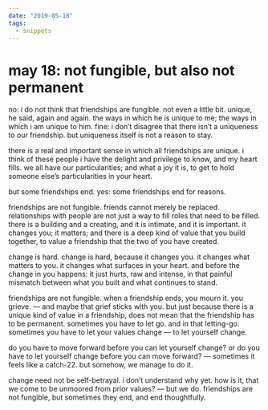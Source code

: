 ```yaml
---
date: "2019-05-18"
tags:
  - snippets
---
```

# may 18: not fungible, but also not permanent

no: i do not think that friendships are fungible. not even a little bit.
unique, he said, again and again. the ways in which he is unique to me; the ways in which i am unique to him. fine: i don’t disagree that there isn’t a uniqueness to our friendship. but uniqueness itself is not a reason to stay.

there is a real and important sense in which all friendships are unique. i think of these people i have the delight and privilege to know, and my heart fills. we all have our particularities; and what a joy it is, to get to hold someone else’s particularities in your heart.

but some friendships end. yes: some friendships end for reasons.

friendships are not fungible. friends cannot merely be replaced. relationships with people are not just a way to fill roles that need to be filled. there is a building and a creating, and it is intimate, and it is important. it changes you; it matters; and there is a deep kind of value that you build together, to value a friendship that the two of you have created.

change is hard. change is hard, because it changes you. it changes what matters to you. it changes what surfaces in your heart. and before the change in you happens: it just hurts, raw and intense, in that painful mismatch between what you built and what continues to stand.

friendships are not fungible. when a friendship ends, you mourn it. you grieve. — and maybe that grief sticks with you. but just because there is a unique kind of value in a friendship, does not mean that the friendship has to be permanent. sometimes you have to let go. and in that letting-go: sometimes you have to let your values change — to let yourself change.

do you have to move forward before you can let yourself change? or do you have to let yourself change before you can move forward? — sometimes it feels like a catch-22. but somehow, we manage to do it.

change need not be self-betrayal. i don’t understand why yet. how is it, that we come to be unmoored from prior values? — but we do. friendships are not fungible, but sometimes they end, and end thoughtfully.
